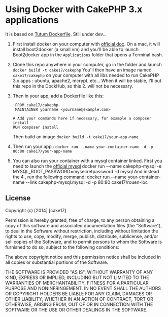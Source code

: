 # Using Docker with CakePHP 3.x applications #

It is based on [Tutum Dockerfile](https://github.com/tutumcloud/tutum-docker-php). Still under dev...

1. First install docker on your computer with [official doc](https://docs.docker.com/installation/#installation).
   On a mac, it will install boot2docker (a small vm) and you'll be able to launch Boot2docker app in the `Applications` folder that opens a Terminal bash.

2. Clone this repo anywhere in your computer, go in the folder and launch `docker build -t cake17/cakephp`
   You'll then have an image named `cake17/cakephp` on your computer with all libs
   needed to run CakePHP 3.x apps : ubuntu, apache2, mcrypt, etc...
   When it will be stable, I'll put this repo in the DockHub, so this 2. will not be necessary.

3. Then in your app, add a Dockerfile like this:

        FROM cake17/cakephp
        MAINTAINER yourname <yourname@example.com>

	   # Add your commands here if necessary, for example a composer install
       RUN composer install

   Then build an image `docker build -t cake17/your-app-name`

4. Then run your app : `docker run --name your-container-name -d -p 80:80 cake17/your-app-name`

5. You can also run your container with a mysql container linked.
   First you need to launch the [official mysql](https://registry.hub.docker.com/_/mysql/)
   	docker run --name cakephp-mysql -e MYSQL_ROOT_PASSWORD=mysecretpassword -d mysql
   And instead the 4., run the following command:
   	docker run --name your-container-name --link cakephp-mysql:mysql -d -p 80:80 cake17/rouen-loc


## License ##

Copyright (c) [2014] [cake17]

Permission is hereby granted, free of charge, to any person obtaining a copy of this software and associated documentation files (the "Software"), to deal in the Software without restriction, including without limitation the rights to use, copy, modify, merge, publish, distribute, sublicense, and/or sell copies of the Software, and to permit persons to whom the Software is furnished to do so, subject to the following conditions:

The above copyright notice and this permission notice shall be included in all copies or substantial portions of the Software.

THE SOFTWARE IS PROVIDED "AS IS", WITHOUT WARRANTY OF ANY KIND, EXPRESS OR IMPLIED, INCLUDING BUT NOT LIMITED TO THE WARRANTIES OF MERCHANTABILITY, FITNESS FOR A PARTICULAR PURPOSE AND NONINFRINGEMENT. IN NO EVENT SHALL THE AUTHORS OR COPYRIGHT HOLDERS BE LIABLE FOR ANY CLAIM, DAMAGES OR OTHER LIABILITY, WHETHER IN AN ACTION OF CONTRACT, TORT OR OTHERWISE, ARISING FROM, OUT OF OR IN CONNECTION WITH THE SOFTWARE OR THE USE OR OTHER DEALINGS IN THE SOFTWARE.
